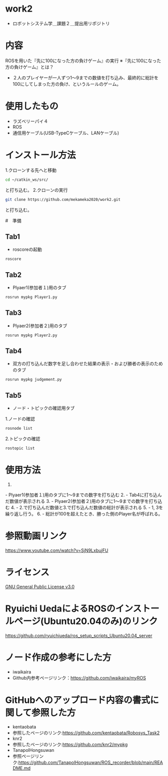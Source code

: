 # work2
- ロボットシステム学＿課題２＿提出用リポジトリ
# 内容
ROSを用いた『先に100になった方の負けゲーム』の実行
※『先に100になった方の負けゲーム』とは？
- ２人のプレイヤーが一人ずつ1～9までの数値を打ち込み、最終的に総計を100にしてしまった方の負け、というルールのゲーム。

# 使用したもの
- ラズベリーパイ４
- ROS
- 通信用ケーブル(USB-TypeCケーブル、LANケーブル)

# インストール方法
1.クローンする先へと移動
```sh
cd ~/catkin_ws/src/
```
と打ち込む。
2.クローンの実行
```sh
git clone https://github.com/mekameka2020/work2.git
```
と打ち込む。

#　準備
 ## Tab1
- roscoreの起動
 ```sh 
 roscore
 ```
 ## Tab2
- Plyaer1(参加者１)用のタブ
 ```sh
 rosrun mypkg Player1.py
 ```
 ## Tab3
- Plyaer2(参加者２)用のタブ
 ```sh
 rosrun mypkg Player2.py
 ```
 ## Tab4
- 双方の打ち込んだ数字を足し合わせた結果の表示・および勝者の表示のためのタブ
 ```sh
 rosrun mypkg judgement.py
 ```
 ## Tab5
- ノード・トピックの確認用タブ

 1.ノードの確認
 ```sh
 rosnode list
 ```
 2.トピックの確認
 ```sh
 rostopic list
 ```
# 使用方法
 1.
  <Tab2>
- Plyaer1(参加者１)用のタブに1～9までの数字を打ち込む
 2.
- Tab4に打ち込んだ数値が表示される
 3.
  <Tab3>
- Plyaer2(参加者２)用のタブに1～9までの数字を打ち込む
 4.
  <Tab4>
- 2.で打ち込んだ数値と3.で打ち込んだ数値の総計が表示される
 5.
- 1, 3を繰り返し行う。
 6.
- 総計が100を超えたとき、勝った側のPlayer名が呼ばれる。

# 参照動画リンク
https://www.youtube.com/watch?v=SjN9LxbujFU
# ライセンス
[GNU General Public License v3.0](https://github.com/TanapolHongsuwan/ROS_recorder/blob/main/COPYING)

# Ryuichi UedaによるROSのインストールページ(Ubuntu20.04のみ)のリンク
https://github.com/ryuichiueda/ros_setup_scripts_Ubuntu20.04_server
# ノード作成の参考にした方
- iwaikaira
- Github内参考ページリンク：https://github.com/iwaikaira/myROS
# GitHubへのアップロード内容の書式に関して参照した方
- kentaobata
- 参照したページのリンク:https://github.com/kentaobata/Robosys_Task2
- knr2
- 参照したページのリンク:https://github.com/knr2/mypkg
- TanapolHongsuwan
- 参照ページリンク:https://github.com/TanapolHongsuwan/ROS_recorder/blob/main/README.md
